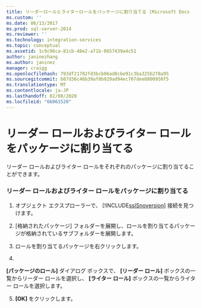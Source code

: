 ```yaml
---
title: リーダーロールとライターロールをパッケージに割り当てる |Microsoft Docs
ms.custom: ''
ms.date: 06/13/2017
ms.prod: sql-server-2014
ms.reviewer: ''
ms.technology: integration-services
ms.topic: conceptual
ms.assetid: 1c9c96ca-81cb-48e2-a71b-0657439a4c51
author: janinezhang
ms.author: janinez
manager: craigg
ms.openlocfilehash: 793df21782fd3bcb06ad8cbe91c3ba325b2f8a95
ms.sourcegitcommit: b87d36c46b39af8b929ad94ec707dee8800950f5
ms.translationtype: MT
ms.contentlocale: ja-JP
ms.lasthandoff: 02/08/2020
ms.locfileid: "66061520"
---
```

# <a name="assign-a-reader-and-writer-role-to-a-package"></a>リーダー ロールおよびライター ロールをパッケージに割り当てる
  リーダー ロールおよびライター ロールをそれぞれのパッケージに割り当てることができます。  
  
### <a name="assign-a-reader-and-writer-role-to-a-package"></a>リーダー ロールおよびライター ロールをパッケージに割り当てる  
  
1.  オブジェクト エクスプローラーで、 [!INCLUDE[ssISnoversion](../includes/ssisnoversion-md.md)] 接続を見つけます。  
  
2.  [格納されたパッケージ] フォルダーを展開し、ロールを割り当てるパッケージが格納されているサブフォルダーを展開します。  
  
3.  ロールを割り当てるパッケージを右クリックします。  
  
4.  
  **[パッケージのロール]** ダイアログ ボックスで、 **[リーダー ロール]** ボックスの一覧からリーダー ロールを選択し、 **[ライター ロール]** ボックスの一覧からライター ロールを選択します。  
  
5.  **[OK]** をクリックします。  
  
  
